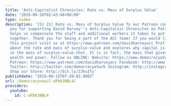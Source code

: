 ```yaml
---
title: 'Anti-Capitalist Chronicles: Rate vs. Mass of Surplus Value'
date: "2019-09-26T02:43:46+08:00"
type: video
description: '[S1 21] Rate vs. Mass of Surplus Value To our Patreon community: thank
  you for supporting David Harvey''s Anti-Capitalist Chronicles on Patreon! Your support
  helps us compensate the staff and additional workers it takes to put an episode
  together. Thank you for being a part of the ACC team! If you would like to support
  this project visit us at https://www.patreon.com/davidharveyacc Prof. Harvey talks
  about the rate and mass of surplus-value and explores why capital is more interested
  in the mass of surplus-value.that. It is in fact, the mass that gives capitalists
  wealth and power. Follow us ONLINE: Website: https://www.democracyatwork.info/acc
  Patreon: https://www.patreon.com/davidharveyacc Facebook: http://www.facebook.com/DemocracyatWrk
  Twitter: http://twitter.com/democracyatwrk Instagram: http://instagram.com/democracyatwrk
  Shop our Store: http://bit.ly/2JkxIfy'
publishdate: "2019-08-15T07:20:02.000Z"
url: /democracynow/C-oPb63NBL4/
providers:
  youtube:
    id: C-oPb63NBL4
---
```

